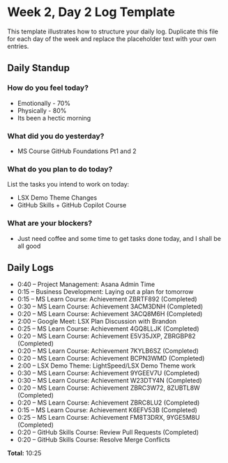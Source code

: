 # Week 2, Day 2 Log Template

This template illustrates how to structure your daily log.  Duplicate this file for each day of the week and replace the placeholder text with your own entries.

## Daily Standup

### How do you feel today?

- Emotionally - 70%
- Physically - 80%
- Its been a hectic morning

### What did you do yesterday?

- MS Course GitHub Foundations Pt1 and 2

### What do you plan to do today?

List the tasks you intend to work on today:

- LSX Demo Theme Changes
- GitHub Skills + GitHub Copilot Course

### What are your blockers?

- Just need coffee and some time to get tasks done today, and I shall be all good

## Daily Logs


- 0:40 – Project Management: Asana Admin Time
- 0:15 – Business Development: Laying out a plan for tomorrow
- 0:15 – MS Learn Course: Achievement ZBRTF892 (Completed)
- 0:30 – MS Learn Course: Achievement 3ACM3DNH (Completed)
- 0:20 – MS Learn Course: Achievement 3ACQ8M6H (Completed)
- 2:00 – Google Meet: LSX Plan Discussion with Brandon
- 0:25 – MS Learn Course: Achievement 4GQ8LLJK (Completed)
- 0:20 – MS Learn Course: Achievement E5V35JXP, ZBRGBP82 (Completed)
- 0:20 – MS Learn Course: Achievement 7KYLB6SZ (Completed)
- 0:20 – MS Learn Course: Achievement BCPN3WMD (Completed)
- 2:00 – LSX Demo Theme: LightSpeed/LSX Demo Theme work
- 0:30 – MS Learn Course: Achievement 9YGEEV7U (Completed)
- 0:30 – MS Learn Course: Achievement W23DTY4N (Completed)
- 0:20 – MS Learn Course: Achievement ZBRC3W72, 8ZUBTL8W (Completed)
- 0:20 – MS Learn Course: Achievement ZBRC8LU2 (Completed)
- 0:15 – MS Learn Course: Achievement K6EFV53B (Completed)
- 0:25 – MS Learn Course: Achievement FM8T3DRX, 9YGE5M8U (Completed)
- 0:20 – GitHub Skills Course: Review Pull Requests (Completed)
- 0:20 – GitHub Skills Course: Resolve Merge Conflicts

**Total:** 10:25